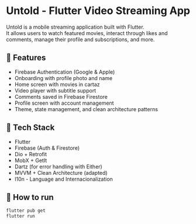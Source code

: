 # Untold - Flutter Video Streaming App

Untold is a mobile streaming application built with Flutter.  
It allows users to watch featured movies, interact through likes and comments, manage their profile and subscriptions, and more.

## 🚀 Features

- Firebase Authentication (Google & Apple)
- Onboarding with profile photo and name
- Home screen with movies in cartaz
- Video player with subtitle support
- Comments saved in Firebase Firestore
- Profile screen with account management
- Theme, state management, and clean architecture patterns

## 🧪 Tech Stack

- Flutter
- Firebase (Auth & Firestore)
- Dio + Retrofit
- MobX + GetIt
- Dartz (for error handling with Either)
- MVVM + Clean Architecture (adapted)
- l10n - Language and Internacionalization

## 🔧 How to run

```bash
flutter pub get
flutter run
```